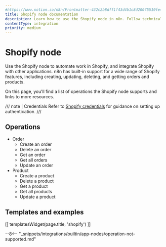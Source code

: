 ```yaml
---
#https://www.notion.so/n8n/Frontmatter-432c2b8dff1f43d4b1c8d20075510fe4
title: Shopify node documentation
description: Learn how to use the Shopify node in n8n. Follow technical documentation to integrate Shopify node into your workflows.
contentType: integration
priority: medium
---
```


# Shopify node

Use the Shopify node to automate work in Shopify, and integrate Shopify with other applications. n8n has built-in support for a wide range of Shopify features, including creating, updating, deleting, and getting orders and products. 

On this page, you'll find a list of operations the Shopify node supports and links to more resources.

/// note | Credentials
Refer to [Shopify credentials](/integrations/builtin/credentials/shopify/) for guidance on setting up authentication. 
///

## Operations

* Order
    * Create an order
    * Delete an order
    * Get an order
    * Get all orders
    * Update an order
* Product
    * Create a product
    * Delete a product
    * Get a product
    * Get all products
    * Update a product

## Templates and examples

<!-- see https://www.notion.so/n8n/Pull-in-templates-for-the-integrations-pages-37c716837b804d30a33b47475f6e3780 -->
[[ templatesWidget(page.title, 'shopify') ]]

--8<-- "_snippets/integrations/builtin/app-nodes/operation-not-supported.md"
